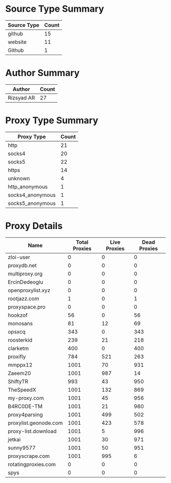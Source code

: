 # Source Type Summary

| Source Type | Count |
|-------------|-------|
| github | 15 |
| website | 11 |
| Github | 1 |


# Author Summary

| Author | Count |
|--------|-------|
| Rizsyad AR | 27 |


# Proxy Type Summary

| Proxy Type | Count |
|------------|-------|
| http | 21 |
| socks4 | 20 |
| socks5 | 22 |
| https | 14 |
| unknown | 4 |
| http_anonymous | 1 |
| socks4_anonymous | 1 |
| socks5_anonymous | 1 |


# Proxy Details

| Name | Total Proxies | Live Proxies | Dead Proxies |
|------|---------------|--------------|---------------|
| zloi-user | 0 | 0 | 0 |
| proxydb.net | 0 | 0 | 0 |
| multiproxy.org | 0 | 0 | 0 |
| ErcinDedeoglu | 0 | 0 | 0 |
| openproxylist.xyz | 0 | 0 | 0 |
| rootjazz.com | 1 | 0 | 1 |
| proxyspace.pro | 0 | 0 | 0 |
| hookzof | 56 | 0 | 56 |
| monosans | 81 | 12 | 69 |
| opsxcq | 343 | 0 | 343 |
| roosterkid | 239 | 21 | 218 |
| clarketm | 400 | 0 | 400 |
| proxifly | 784 | 521 | 263 |
| mmppx12 | 1001 | 70 | 931 |
| Zaeem20 | 1001 | 987 | 14 |
| ShiftyTR | 993 | 43 | 950 |
| TheSpeedX | 1001 | 132 | 869 |
| my-proxy.com | 1001 | 45 | 956 |
| B4RC0DE-TM | 1001 | 21 | 980 |
| proxy4parsing | 1001 | 499 | 502 |
| proxylist.geonode.com | 1001 | 423 | 578 |
| proxy-list.download | 1001 | 5 | 996 |
| jetkai | 1001 | 30 | 971 |
| sunny9577 | 1001 | 50 | 951 |
| proxyscrape.com | 1001 | 995 | 6 |
| rotatingproxies.com | 0 | 0 | 0 |
| spys | 0 | 0 | 0 |
